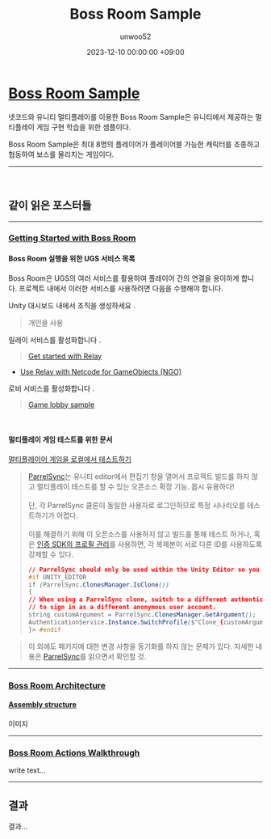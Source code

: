 ﻿---
title: Boss Room Sample
author: unwoo52
date: 2023-12-10 00:00:00 +09:00
categories: [UnityMultiplayer, Multiplayer, NetCode, BossRoom]
tags: [UnityMultiplayer, Multiplayer, NetCode, BossRoom]
---

# [Boss Room Sample](https://docs-multiplayer.unity3d.com/netcode/current/learn/bossroom/bossroom/)

넷코드와 유니티 멀티플레이를 이용한 Boss Room Sample은 유니티에서 제공하는 멀티플레이 게임 구현 학습을 위한 샘플이다.

Boss Room Sample은 최대 8명의 플레이어가 플레이어블 가능한 캐릭터를 조종하고 협동하여 보스를 물리치는 게임이다.

---

<br>

## 같이 읽은 포스터들

---

### [Getting Started with Boss Room](https://docs-multiplayer.unity3d.com/netcode/current/learn/bossroom/bossroom/)

#### Boss Room 실행을 위한 UGS 서비스 목록
Boss Room은 UGS의 여러 서비스를 활용하여 플레이어 간의 연결을 용이하게 합니다. 프로젝트 내에서 이러한 서비스를 사용하려면 다음을 수행해야 합니다.

Unity 대시보드 내에서 조직을 생성하세요 .

> 개인을 사용

릴레이 서비스를 활성화합니다 .

> [Get started with Relay](https://docs.unity.com/ugs/manual/relay/manual/get-started)

+ [Use Relay with Netcode for GameObjects (NGO)](https://docs.unity.com/ugs/en-us/manual/relay/manual/relay-and-ngo)

로비 서비스를 활성화합니다 .

> [Game lobby sample](https://docs.unity.com/ugs/manual/lobby/manual/game-lobby-sample)


<br>


#### 멀티플레이 게임 테스트를 위한 문서

[멀티플레이어 게임을 로컬에서 테스트하기](https://docs-multiplayer.unity3d.com/netcode/current/tutorials/testing/testing_locally/)

> [ParrelSync](https://docs-multiplayer.unity3d.com/netcode/current/tutorials/testing/testing_locally/#parrelsync)는 유니티 editor에서 편집기 창을 열어서 프로젝트 빌드를 하지 않고 멀티플레이 테스트를 할 수 있는 오픈소스 확장 기능. 몹시 유용하다!
> <br> <br> 단, 각 ParrelSync 클론이 동일한 사용자로 로그인하므로 특정 시나리오를 테스트하기가 어렵다.
> <br> <br> 이를 해결하기 위해 이 오픈소스를 사용하지 않고 빌드를 통해 테스트 하거나, 혹은 [인증 SDK의 프로필 관리](https://docs.unity.com/authentication/ProfileManagement.html)를 사용하면, 각 복제본이 서로 다른 ID를 사용하도록 강제할 수 있다.
> ```css
> // ParrelSync should only be used within the Unity Editor so you should use the UNITY_EDITOR define
> #if UNITY_EDITOR
> if (ParrelSync.ClonesManager.IsClone())
> {
> // When using a ParrelSync clone, switch to a different authentication profile to force the clone
> // to sign in as a different anonymous user account.
> string customArgument = ParrelSync.ClonesManager.GetArgument();
> AuthenticationService.Instance.SwitchProfile($"Clone_{customArgument}_Profile");
> }> #endif
> ```

> 이 외에도 패키지에 대한 변경 사항을 동기화를 하지 않는 문제가 있다. 자세한 내용은 [ParrelSync](https://docs-multiplayer.unity3d.com/netcode/current/tutorials/testing/testing_locally/#parrelsync)를 읽으면서 확인할 것.


---

### [Boss Room Architecture](https://docs-multiplayer.unity3d.com/netcode/current/learn/bossroom/bossroom-architecture/)

#### [Assembly structure](https://docs.unity3d.com/kr/2019.4/Manual/ScriptCompilationAssemblyDefinitionFiles.html)

이미지

---

### [Boss Room Actions Walkthrough](https://docs-multiplayer.unity3d.com/netcode/current/learn/bossroom/bossroom-actions/)

write text...

---

## 결과

결과...
